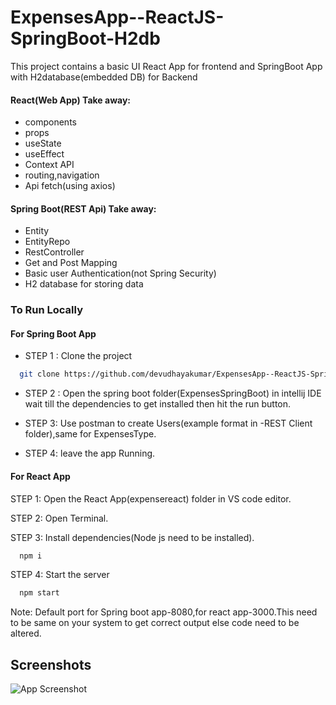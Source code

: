 # ExpensesApp--ReactJS-SpringBoot-H2db
 This project contains a basic UI React App for frontend and SpringBoot App with H2database(embedded DB) for Backend

 
#### React(Web App) Take away:

- components
- props
- useState
- useEffect
- Context API
- routing,navigation
- Api fetch(using axios)

#### Spring Boot(REST Api) Take away:

- Entity
- EntityRepo
- RestController
- Get and Post Mapping
- Basic user Authentication(not Spring Security)
- H2 database for storing data


### To Run Locally

#### For Spring Boot App

- STEP 1 : Clone the project

```bash
  git clone https://github.com/devudhayakumar/ExpensesApp--ReactJS-SpringBoot-H2db.git
```
- STEP 2 : Open the spring boot folder(ExpensesSpringBoot) in intellij IDE wait till the dependencies to get installed then hit the run button.

- STEP 3: Use postman to create Users(example format in -REST Client folder),same for ExpensesType.

- STEP 4: leave the app Running.

#### For React App

STEP 1: Open the React App(expensereact) folder in VS code editor.

STEP 2: Open Terminal.

STEP 3: Install dependencies(Node js need to be installed).

```bash
  npm i
```

STEP 4: Start the server

```bash
  npm start
```

Note: Default port for Spring boot app-8080,for react app-3000.This need to be same on your system to get correct output else code need to be altered.


## Screenshots

![App Screenshot](https://via.placeholder.com/468x300?text=App+Screenshot+Here)




